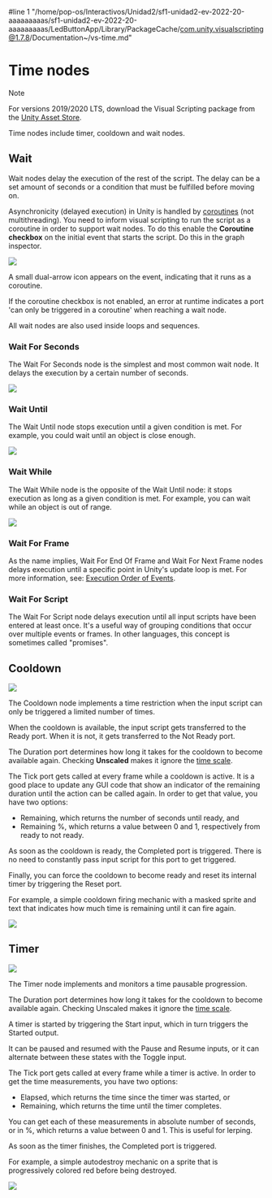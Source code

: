 #line 1 "/home/pop-os/Interactivos/Unidad2/sf1-unidad2-ev-2022-20-aaaaaaaaas/sf1-unidad2-ev-2022-20-aaaaaaaaas/LedButtonApp/Library/PackageCache/com.unity.visualscripting@1.7.8/Documentation~/vs-time.md"
# Time nodes

> [!NOTE]
> For versions 2019/2020 LTS, download the Visual Scripting package from the [Unity Asset Store](https://assetstore.unity.com/packages/tools/visual-bolt-163802).

Time nodes include timer, cooldown and wait nodes.

## Wait

Wait nodes delay the execution of the rest of the script. The delay can be a set amount of seconds or a condition that must be fulfilled before moving on.

Asynchronicity (delayed execution) in Unity is handled by [coroutines](https://docs.unity3d.com/Manual/Coroutines.html) (not multithreading). You need to inform visual scripting to run the script as a coroutine in order to support wait nodes. To do this enable the **Coroutine checkbox** on the initial event that starts the script. Do this in the graph inspector.

![](images/vs-time-coroutine-wait-nodes.png)

A small dual-arrow icon appears on the event, indicating that it runs as a coroutine.

If the coroutine checkbox is not enabled, an error at runtime indicates a port 'can only be triggered in a coroutine' when reaching a wait node.

All wait nodes are also used inside loops and sequences.

### Wait For Seconds

The Wait For Seconds node is the simplest and most common wait node. It delays the execution by a certain number of seconds.


![](images/vs-time-wait-for-seconds-node.png)

### Wait Until

The Wait Until node stops execution until a given condition is met. For example, you could wait until an object is close enough.


![](images/vs-time-wait-until-node.png)

### Wait While

The Wait While node is the opposite of the Wait Until node: it stops execution as long as a given condition is met. For example, you can wait while an object is out of range.


![](images/vs-time-wait-while-node.png)

### Wait For Frame

As the name implies, Wait For End Of Frame and Wait For Next Frame nodes delays execution until a specific point in Unity's update loop is met. For more information, see: [Execution Order of Events](https://docs.unity3d.com/Manual/ExecutionOrder.html).

### Wait For Script

The Wait For Script node delays execution until all input scripts have been entered at least once. It's a useful way of grouping conditions that occur over multiple events or frames. In other languages, this concept is sometimes called "promises".

## Cooldown




![](images/vs-time-cooldown-node.png)

The Cooldown node implements a time restriction when the input script can only be triggered a limited number of times.

When the cooldown is available, the input script gets transferred to the Ready port. When it is not, it gets transferred to the Not Ready port.

The Duration port determines how long it takes for the cooldown to become available again. Checking **Unscaled** makes it ignore the [time scale](https://docs.unity3d.com/ScriptReference/Time-timeScale.html).

The Tick port gets called at every frame while a cooldown is active. It is a good place to update any GUI code that show an indicator of the remaining duration until the action can be called again. In order to get that value, you have two options: 

- Remaining, which returns the number of seconds until ready, and 
- Remaining %, which returns a value between 0 and 1, respectively from ready to not ready.

As soon as the cooldown is ready, the Completed port is triggered. There is no need to constantly pass input script for this port to get triggered.

Finally, you can force the cooldown to become ready and reset its internal timer by triggering the Reset port.

For example, a simple cooldown firing mechanic with a masked sprite and text that indicates how much time is remaining until it can fire again.


![](images/vs-time-cooldown-node-example.png)

## Timer




![](images/vs-time-timer-node.png)

The Timer node implements and monitors a time pausable progression.  

The Duration port determines how long it takes for the cooldown to become available again. Checking Unscaled makes it ignore the [time scale](https://docs.unity3d.com/ScriptReference/Time-timeScale.html).  

A timer is started by triggering the Start input, which in turn triggers the Started output.

It can be paused and resumed with the Pause and Resume inputs, or it can alternate between these states with the Toggle input.

The Tick port gets called at every frame while a timer is active. In order to get the time measurements, you have two options: 

- Elapsed, which returns the time since the timer was started, or 
- Remaining, which returns the time until the timer completes.

You can get each of these measurements in absolute number of seconds, or in %, which returns a value between 0 and 1. This is useful for lerping.

As soon as the timer finishes, the Completed port is triggered.

For example, a simple autodestroy mechanic on a sprite that is progressively colored red before being destroyed.


![](images/vs-time-timer-node-example.png)
